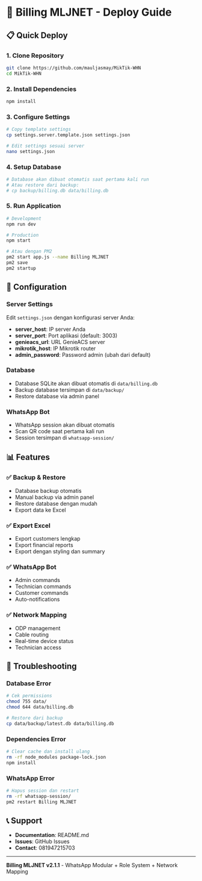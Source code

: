 # 🚀 Billing MLJNET - Deploy Guide

## 📋 Quick Deploy

### 1. Clone Repository
```bash
git clone https://github.com/mauljasmay/MikTik-WHN
cd MikTik-WHN
```

### 2. Install Dependencies
```bash
npm install
```

### 3. Configure Settings
```bash
# Copy template settings
cp settings.server.template.json settings.json

# Edit settings sesuai server
nano settings.json
```

### 4. Setup Database
```bash
# Database akan dibuat otomatis saat pertama kali run
# Atau restore dari backup:
# cp backup/billing.db data/billing.db
```

### 5. Run Application
```bash
# Development
npm run dev

# Production
npm start

# Atau dengan PM2
pm2 start app.js --name Billing MLJNET
pm2 save
pm2 startup
```

## 🔧 Configuration

### Server Settings
Edit `settings.json` dengan konfigurasi server Anda:

- **server_host**: IP server Anda
- **server_port**: Port aplikasi (default: 3003)
- **genieacs_url**: URL GenieACS server
- **mikrotik_host**: IP Mikrotik router
- **admin_password**: Password admin (ubah dari default)

### Database
- Database SQLite akan dibuat otomatis di `data/billing.db`
- Backup database tersimpan di `data/backup/`
- Restore database via admin panel

### WhatsApp Bot
- WhatsApp session akan dibuat otomatis
- Scan QR code saat pertama kali run
- Session tersimpan di `whatsapp-session/`

## 📊 Features

### ✅ Backup & Restore
- Database backup otomatis
- Manual backup via admin panel
- Restore database dengan mudah
- Export data ke Excel

### ✅ Export Excel
- Export customers lengkap
- Export financial reports
- Export dengan styling dan summary

### ✅ WhatsApp Bot
- Admin commands
- Technician commands
- Customer commands
- Auto-notifications

### ✅ Network Mapping
- ODP management
- Cable routing
- Real-time device status
- Technician access

## 🔧 Troubleshooting

### Database Error
```bash
# Cek permissions
chmod 755 data/
chmod 644 data/billing.db

# Restore dari backup
cp data/backup/latest.db data/billing.db
```

### Dependencies Error
```bash
# Clear cache dan install ulang
rm -rf node_modules package-lock.json
npm install
```

### WhatsApp Error
```bash
# Hapus session dan restart
rm -rf whatsapp-session/
pm2 restart Billing MLJNET
```

## 📞 Support

- **Documentation**: README.md
- **Issues**: GitHub Issues
- **Contact**: 081947215703

---

**Billing MLJNET v2.1.1** - WhatsApp Modular + Role System + Network Mapping


